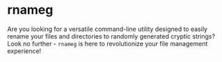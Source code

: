 # rnameg

Are you looking for a versatile command-line utility designed to easily rename your files and directories to randomly generated cryptic strings? Look no further - `rnameg` is here to revolutionize your file management experience!
